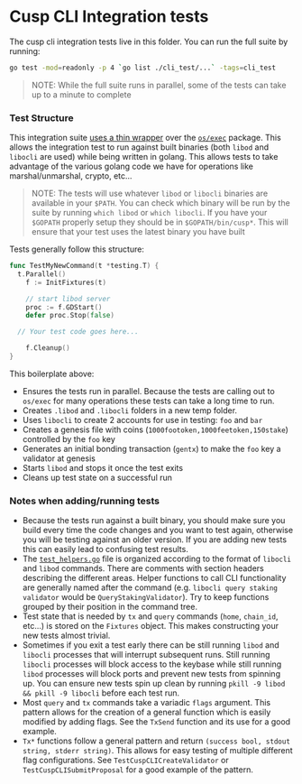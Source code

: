 # Cusp CLI Integration tests

The cusp cli integration tests live in this folder. You can run the full suite by running:

```bash
go test -mod=readonly -p 4 `go list ./cli_test/...` -tags=cli_test
```

> NOTE: While the full suite runs in parallel, some of the tests can take up to a minute to complete

### Test Structure

This integration suite [uses a thin wrapper](https://godoc.org/github.com/evdatsion/cosmos-sdk/tests) over the [`os/exec`](https://golang.org/pkg/os/exec/) package. This allows the integration test to run against built binaries (both `libod` and `libocli` are used) while being written in golang. This allows tests to take advantage of the various golang code we have for operations like marshal/unmarshal, crypto, etc...

> NOTE: The tests will use whatever `libod` or `libocli` binaries are available in your `$PATH`. You can check which binary will be run by the suite by running `which libod` or `which libocli`. If you have your `$GOPATH` properly setup they should be in `$GOPATH/bin/cusp*`. This will ensure that your test uses the latest binary you have built

Tests generally follow this structure:

```go
func TestMyNewCommand(t *testing.T) {
  t.Parallel()
	f := InitFixtures(t)

	// start libod server
	proc := f.GDStart()
	defer proc.Stop(false)

  // Your test code goes here...

	f.Cleanup()
}
```

This boilerplate above:

- Ensures the tests run in parallel. Because the tests are calling out to `os/exec` for many operations these tests can take a long time to run.
- Creates `.libod` and `.libocli` folders in a new temp folder.
- Uses `libocli` to create 2 accounts for use in testing: `foo` and `bar`
- Creates a genesis file with coins (`1000footoken,1000feetoken,150stake`) controlled by the `foo` key
- Generates an initial bonding transaction (`gentx`) to make the `foo` key a validator at genesis
- Starts `libod` and stops it once the test exits
- Cleans up test state on a successful run

### Notes when adding/running tests

- Because the tests run against a built binary, you should make sure you build every time the code changes and you want to test again, otherwise you will be testing against an older version. If you are adding new tests this can easily lead to confusing test results.
- The [`test_helpers.go`](./test_helpers.go) file is organized according to the format of `libocli` and `libod` commands. There are comments with section headers describing the different areas. Helper functions to call CLI functionality are generally named after the command (e.g. `libocli query staking validator` would be `QueryStakingValidator`). Try to keep functions grouped by their position in the command tree.
- Test state that is needed by `tx` and `query` commands (`home`, `chain_id`, etc...) is stored on the `Fixtures` object. This makes constructing your new tests almost trivial.
- Sometimes if you exit a test early there can be still running `libod` and `libocli` processes that will interrupt subsequent runs. Still running `libocli` processes will block access to the keybase while still running `libod` processes will block ports and prevent new tests from spinning up. You can ensure new tests spin up clean by running `pkill -9 libod && pkill -9 libocli` before each test run.
- Most `query` and `tx` commands take a variadic `flags` argument. This pattern allows for the creation of a general function which is easily modified by adding flags. See the `TxSend` function and its use for a good example.
- `Tx*` functions follow a general pattern and return `(success bool, stdout string, stderr string)`. This allows for easy testing of multiple different flag configurations. See `TestCuspCLICreateValidator` or `TestCuspCLISubmitProposal` for a good example of the pattern.
